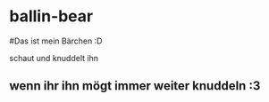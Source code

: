 ballin-bear
===========

#Das ist mein Bärchen :D

schaut und knuddelt ihn 

## wenn ihr ihn mögt immer weiter knuddeln :3
